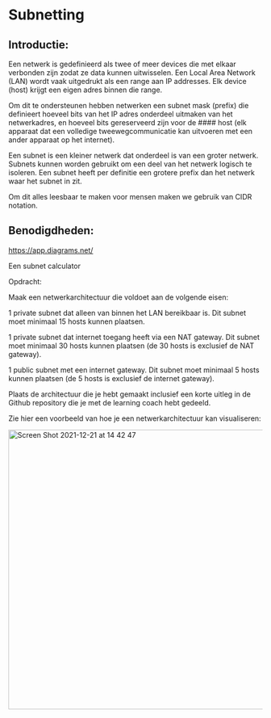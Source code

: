 # Subnetting

## Introductie:

Een netwerk is gedefinieerd als twee of meer devices die met elkaar verbonden zijn zodat ze data kunnen uitwisselen. Een Local Area Network (LAN) wordt vaak uitgedrukt als een range aan IP addresses. Elk device (host) krijgt een eigen adres binnen die range.

Om dit te ondersteunen hebben netwerken een subnet mask (prefix) die definieert hoeveel bits van het IP adres onderdeel uitmaken van het netwerkadres, en hoeveel bits gereserveerd zijn voor de #### host (elk apparaat dat een volledige tweewegcommunicatie kan uitvoeren met een ander apparaat op het internet).

Een subnet is een kleiner netwerk dat onderdeel is van een groter netwerk. Subnets kunnen worden gebruikt om een deel van het netwerk logisch te isoleren. Een subnet heeft per definitie een grotere prefix dan het netwerk waar het subnet in zit.

Om dit alles leesbaar te maken voor mensen maken we gebruik van CIDR notation.

## Benodigdheden:

https://app.diagrams.net/

Een subnet calculator

Opdracht:

Maak een netwerkarchitectuur die voldoet aan de volgende eisen:

1 private subnet dat alleen van binnen het LAN bereikbaar is. Dit subnet moet minimaal 15 hosts kunnen plaatsen.

1 private subnet dat internet toegang heeft via een NAT gateway. Dit subnet moet minimaal 30 hosts kunnen plaatsen (de 30 hosts is exclusief de NAT gateway).

1 public subnet met een internet gateway. Dit subnet moet minimaal 5 hosts kunnen plaatsen (de 5 hosts is exclusief de internet gateway).

Plaats de architectuur die je hebt gemaakt inclusief een korte uitleg in de Github repository die je met de learning coach hebt gedeeld.

Zie hier een voorbeeld van hoe je een netwerkarchitectuur kan visualiseren:

<img width="554" alt="Screen Shot 2021-12-21 at 14 42 47" src="https://user-images.githubusercontent.com/89514322/146939910-d23a36e8-ac63-448a-8445-41a4b7b4cb81.png">
